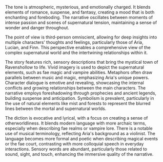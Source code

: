 
<tone>The tone is atmospheric, mysterious, and emotionally charged. It blends elements of romance, suspense, and fantasy, creating a mood that is both enchanting and foreboding. The narrative oscillates between moments of intense passion and scenes of supernatural tension, maintaining a sense of wonder and danger throughout.</tone>

<pov>The point of view is third-person omniscient, allowing for deep insights into multiple characters' thoughts and feelings, particularly those of Aria, Lucian, and Finn. This perspective enables a comprehensive view of the complex supernatural world and the intertwining relationships within it.</pov>

<litdev>The story features rich, sensory descriptions that bring the mystical town of Ravenshollow to life. Vivid imagery is used to depict the supernatural elements, such as fae magic and vampire abilities. Metaphors often draw parallels between music and magic, emphasizing Aria's unique powers. Character dialogue is emotive and revealing, showcasing the internal conflicts and growing relationships between the main characters. The narrative employs foreshadowing through prophecies and ancient legends, building suspense and anticipation. Symbolism is prevalent, particularly in the use of natural elements like mist and forests to represent the blurred lines between the mortal and supernatural worlds.</litdev>

<lexchoice>The diction is evocative and lyrical, with a focus on creating a sense of otherworldliness. It blends modern language with more archaic terms, especially when describing fae realms or vampire lore. There is a notable use of musical terminology, reflecting Aria's background as a violinist. The language becomes more formal and poetic when describing magical events or the fae court, contrasting with more colloquial speech in everyday interactions. Sensory words are abundant, particularly those related to sound, sight, and touch, enhancing the immersive quality of the narrative.</lexchoice>
